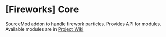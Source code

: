 # [Fireworks] Core
SourceMod addon to handle firework particles. Provides API for modules. 
Available modules are in [Project Wiki](https://github.com/alextheregent/fireworks_core/wiki)
